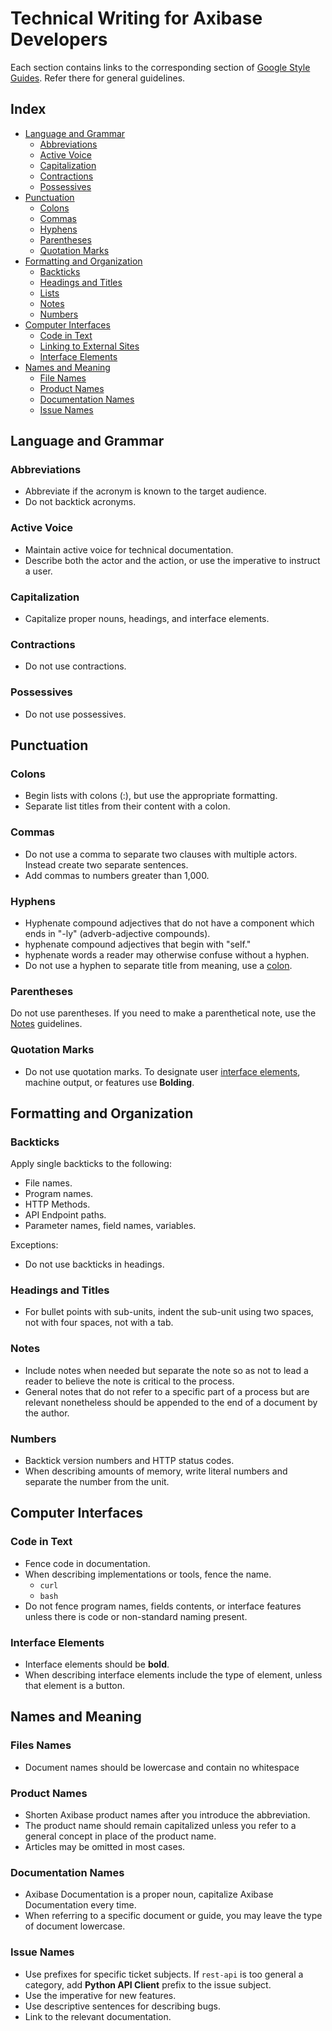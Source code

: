 # Technical Writing for Axibase Developers

Each section contains links to the corresponding section of [Google Style Guides](https://developers.google.com/style/). Refer there for general guidelines.

## Index

* [Language and Grammar](#language-and-grammar)
  * [Abbreviations](#abbreviations)
  * [Active Voice](#active-voice)
  * [Capitalization](#capitalization)
  * [Contractions](#contractions)
  * [Possessives](#possessives)
* [Punctuation](#punctuation)
  * [Colons](#colons)
  * [Commas](#commas)
  * [Hyphens](#hyphens)
  * [Parentheses](#parentheses)
  * [Quotation Marks](#quotation-marks)
* [Formatting and Organization](#formatting-and-organization)
  * [Backticks](#backticks)
  * [Headings and Titles](#headings-and-titles)
  * [Lists](#lists)
  * [Notes](#notes)
  * [Numbers](#numbers)
* [Computer Interfaces](#computer-interfaces)
  * [Code in Text](#code-in-text)
  * [Linking to External Sites](#linking-to-external-sites)
  * [Interface Elements](#interface-elements)
* [Names and Meaning](#names-and-meaning)
  * [File Names](#file-names)
  * [Product Names](#product-names)
  * [Documentation Names](#documentation-names)
  * [Issue Names](#issue-names)

## Language and Grammar

### Abbreviations

* Abbreviate if the acronym is known to the target audience.
* Do not backtick acronyms.

### Active Voice

* Maintain active voice for technical documentation.
* Describe both the actor and the action, or use the imperative to instruct a user.

### Capitalization

* Capitalize proper nouns, headings, and interface elements.

### Contractions

* Do not use contractions.

### Possessives

* Do not use possessives.

## Punctuation

### Colons

* Begin lists with colons (:), but use the appropriate formatting.
* Separate list titles from their content with a colon.

### Commas

* Do not use a comma to separate two clauses with multiple actors. Instead create two separate sentences.
* Add commas to numbers greater than 1,000.

### Hyphens

* Hyphenate compound adjectives that do not have a component which ends in "-ly" (adverb-adjective compounds).
* hyphenate compound adjectives that begin with "self."
* hyphenate words a reader may otherwise confuse without a hyphen.
* Do not use a hyphen to separate title from meaning, use a [colon](#colons).

### Parentheses

Do not use parentheses. If you need to make a parenthetical note, use the [Notes](#notes) guidelines.

### Quotation Marks

* Do not use quotation marks. To designate user [interface elements](#interface-elements), machine output, or features use **Bolding**.

## Formatting and Organization

### Backticks

Apply single backticks to the following:

* File names.
* Program names.
* HTTP Methods.
* API Endpoint paths.
* Parameter names, field names, variables.

Exceptions:

* Do not use backticks in headings.

### Headings and Titles

* For bullet points with sub-units, indent the sub-unit using two spaces, not with four spaces, not with a tab.

### Notes

* Include notes when needed but separate the note so as not to lead a reader to believe the note is critical to the process.
* General notes that do not refer to a specific part of a process but are relevant nonetheless should be appended to the end of a document by the author.

### Numbers

* Backtick version numbers and HTTP status codes.
* When describing amounts of memory, write literal numbers and separate the number from the unit.

## Computer Interfaces

### Code in Text

* Fence code in documentation.
* When describing implementations or tools, fence the name.
  * `curl`
  * `bash`
* Do not fence program names, fields contents, or interface features unless there is code or non-standard naming present.

### Interface Elements

* Interface elements should be **bold**.
* When describing interface elements include the type of element, unless that element is a button.

## Names and Meaning

### Files Names

* Document names should be lowercase and contain no whitespace

### Product Names

* Shorten Axibase product names after you introduce the abbreviation.
* The product name should remain capitalized unless you refer to a general concept in place of the product name.
* Articles may be omitted in most cases.

### Documentation Names

* Axibase Documentation is a proper noun, capitalize Axibase Documentation every time.
* When referring to a specific document or guide, you may leave the type of document lowercase.

### Issue Names

* Use prefixes for specific ticket subjects. If `rest-api` is too general a category, add **Python API Client** prefix to the issue subject.
* Use the imperative for new features.
* Use descriptive sentences for describing bugs.
* Link to the relevant documentation.
